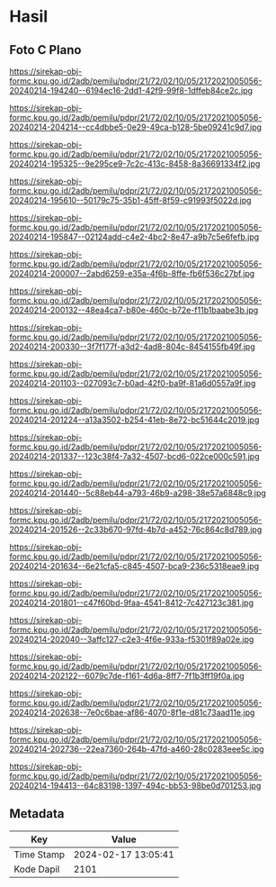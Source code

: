 # Hasil

## Foto C Plano

https://sirekap-obj-formc.kpu.go.id/2adb/pemilu/pdpr/21/72/02/10/05/2172021005056-20240214-194240--6194ec16-2dd1-42f9-99f8-1dffeb84ce2c.jpg

https://sirekap-obj-formc.kpu.go.id/2adb/pemilu/pdpr/21/72/02/10/05/2172021005056-20240214-204214--cc4dbbe5-0e29-49ca-b128-5be09241c9d7.jpg

https://sirekap-obj-formc.kpu.go.id/2adb/pemilu/pdpr/21/72/02/10/05/2172021005056-20240214-195325--9e295ce9-7c2c-413c-8458-8a36691334f2.jpg

https://sirekap-obj-formc.kpu.go.id/2adb/pemilu/pdpr/21/72/02/10/05/2172021005056-20240214-195610--50179c75-35b1-45ff-8f59-c91993f5022d.jpg

https://sirekap-obj-formc.kpu.go.id/2adb/pemilu/pdpr/21/72/02/10/05/2172021005056-20240214-195847--02124add-c4e2-4bc2-8e47-a9b7c5e6fefb.jpg

https://sirekap-obj-formc.kpu.go.id/2adb/pemilu/pdpr/21/72/02/10/05/2172021005056-20240214-200007--2abd6259-e35a-4f6b-8ffe-fb6f536c27bf.jpg

https://sirekap-obj-formc.kpu.go.id/2adb/pemilu/pdpr/21/72/02/10/05/2172021005056-20240214-200132--48ea4ca7-b80e-460c-b72e-f11b1baabe3b.jpg

https://sirekap-obj-formc.kpu.go.id/2adb/pemilu/pdpr/21/72/02/10/05/2172021005056-20240214-200330--3f7f177f-a3d2-4ad8-804c-8454155fb49f.jpg

https://sirekap-obj-formc.kpu.go.id/2adb/pemilu/pdpr/21/72/02/10/05/2172021005056-20240214-201103--027093c7-b0ad-42f0-ba9f-81a6d0557a9f.jpg

https://sirekap-obj-formc.kpu.go.id/2adb/pemilu/pdpr/21/72/02/10/05/2172021005056-20240214-201224--a13a3502-b254-41eb-8e72-bc51644c2019.jpg

https://sirekap-obj-formc.kpu.go.id/2adb/pemilu/pdpr/21/72/02/10/05/2172021005056-20240214-201337--123c38f4-7a32-4507-bcd6-022ce000c591.jpg

https://sirekap-obj-formc.kpu.go.id/2adb/pemilu/pdpr/21/72/02/10/05/2172021005056-20240214-201440--5c88eb44-a793-46b9-a298-38e57a6848c9.jpg

https://sirekap-obj-formc.kpu.go.id/2adb/pemilu/pdpr/21/72/02/10/05/2172021005056-20240214-201526--2c33b670-97fd-4b7d-a452-76c864c8d789.jpg

https://sirekap-obj-formc.kpu.go.id/2adb/pemilu/pdpr/21/72/02/10/05/2172021005056-20240214-201634--6e21cfa5-c845-4507-bca9-236c5318eae9.jpg

https://sirekap-obj-formc.kpu.go.id/2adb/pemilu/pdpr/21/72/02/10/05/2172021005056-20240214-201801--c47f60bd-9faa-4541-8412-7c427123c381.jpg

https://sirekap-obj-formc.kpu.go.id/2adb/pemilu/pdpr/21/72/02/10/05/2172021005056-20240214-202040--3affc127-c2e3-4f6e-933a-f5301f89a02e.jpg

https://sirekap-obj-formc.kpu.go.id/2adb/pemilu/pdpr/21/72/02/10/05/2172021005056-20240214-202122--6079c7de-f161-4d6a-8ff7-7f1b3ff19f0a.jpg

https://sirekap-obj-formc.kpu.go.id/2adb/pemilu/pdpr/21/72/02/10/05/2172021005056-20240214-202638--7e0c6bae-af86-4070-8f1e-d81c73aad11e.jpg

https://sirekap-obj-formc.kpu.go.id/2adb/pemilu/pdpr/21/72/02/10/05/2172021005056-20240214-202736--22ea7360-264b-47fd-a460-28c0283eee5c.jpg

https://sirekap-obj-formc.kpu.go.id/2adb/pemilu/pdpr/21/72/02/10/05/2172021005056-20240214-194413--64c83198-1397-494c-bb53-98be0d701253.jpg


## Metadata

| Key        | Value               |
| ---------- | ------------------- |
| Time Stamp | 2024-02-17 13:05:41 |
| Kode Dapil | 2101                |



